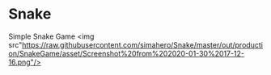 # Snake

Simple Snake Game
<img src"https://raw.githubusercontent.com/simahero/Snake/master/out/production/SnakeGame/asset/Screenshot%20from%202020-01-30%2017-12-16.png"/>
